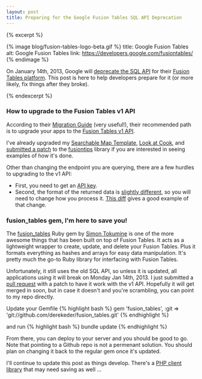 ```yaml
---
layout: post
title: Preparing for the Google Fusion Tables SQL API Deprecation
---
```


{% excerpt %}

{% image blog/fusion-tables-logo-beta.gif %}
  title: Google Fusion Tables
  alt: Google Fusion Tables
  link: https://developers.google.com/fusiontables/
{% endimage %}

On January 14th, 2013, Google will [deprecate the SQL API](https://developers.google.com/fusiontables/docs/developers_guide) for their [Fusion Tables platform](https://developers.google.com/fusiontables/). This post is here to help developers prepare for it (or more likely, fix things after they broke). 

{% endexcerpt %}

### How to upgrade to the Fusion Tables v1 API

According to their [Migration Guide](https://developers.google.com/fusiontables/docs/v1/migration_guide) (very useful!), their recommended path is to upgrade your apps to the [Fusion Tables v1 API](https://developers.google.com/fusiontables/docs/v1/getting_started). 

I've already upgraded my [Searchable Map Template](http://derekeder.com/searchable_map_template/), [Look at Cook](https://github.com/open-city/look-at-cook), and [submitted a patch](http://code.google.com/p/gmaps-utility-gis/issues/detail?id=12) to the [fusiontips](http://code.google.com/p/gmaps-utility-gis/source/browse/trunk/fusiontips/src/fusiontips.js) library if you are interested in seeing examples of how it's done.

Other than changing the endpoint you are querying, there are a few hurdles to upgrading to the v1 API:

* First, you need to get an [API key](https://code.google.com/apis/console/). 
* Second, the format of the returned data is [slightly different](https://developers.google.com/fusiontables/docs/v1/using#queryData), so you will need to change how you process it. [This diff](https://github.com/derekeder/FusionTable-Map-Template-Heroku/commit/7e86b0bfba411584e0a305560d07444648835a0c) gives a good example of that change.

### fusion_tables gem, I'm here to save you!

The [fusion_tables](https://github.com/tokumine/fusion_tables) Ruby gem by [Simon Tokumine](https://twitter.com/tokumin) is one of the more awesome things that has been built on top of Fusion Tables. It acts as a lightweight wrapper to create, update, and delete your Fusion Tables. Plus it formats everything as hashes and arrays for easy data manipulation. It's pretty much the go-to Ruby library for interfacing with Fusion Tables.

Unfortunately, it still uses the old SQL API, so unless it is updated, all applications using it will break on Monday Jan 14th, 2013. I just submitted a [pull request](https://github.com/tokumine/fusion_tables/pull/21) with a patch to have it work with the v1 API. Hopefully it will get merged in soon, but in case it doesn't and you're scrambling, you can point to my repo directly.

Update your Gemfile
{% highlight bash %}
gem 'fusion_tables', :git  => 'git://github.com/derekeder/fusion_tables.git'
{% endhighlight %}

and run
{% highlight bash %}
bundle update
{% endhighlight %}

From there, you can deploy to your server and you should be good to go. Note that pointing to a Github repo is not a permenant solution. You should plan on changing it back to the regular gem once it's updated.

I'll continue to update this post as things develop. There's a [PHP client library](http://code.google.com/p/fusion-tables-client-php/) that may need saving as well ...